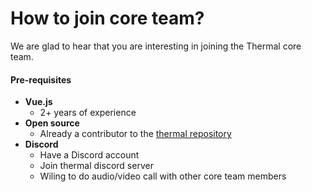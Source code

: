 # How to join core team?

We are glad to hear that you are interesting in joining the Thermal core team.

#### Pre-requisites

- **Vue.js**
	- 2+ years of experience
- **Open source**
	- Already a contributor to the [thermal repository](https://gitlab.com/gitthermal/thermal/)
- **Discord**
	- Have a Discord account
	- Join thermal discord server
	- Wiling to do audio/video call with other core team members
